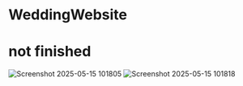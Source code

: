 # WeddingWebsite
# not finished
![Screenshot 2025-05-15 101805](https://github.com/user-attachments/assets/8413ae72-787f-4e14-b4ca-8b8dbbef7c64)
![Screenshot 2025-05-15 101818](https://github.com/user-attachments/assets/67f0900a-41eb-428c-9cc8-88595107f267)

